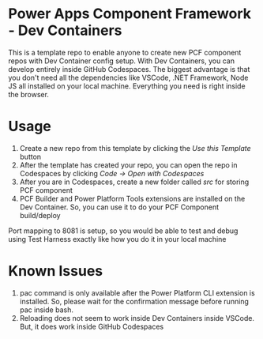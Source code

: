 # Power Apps Component Framework - Dev Containers

This is a template repo to enable anyone to create new PCF component repos with Dev Container config setup. With Dev Containers, you can develop entirely inside GitHub Codespaces. The biggest advantage is that you don't need all the dependencies like VSCode, .NET Framework, Node JS all installed on your local machine. Everything you need is right inside the browser.

# Usage
 
 1. Create a new repo from this template by clicking the _Use this Template_ button
 2. After the template has created your repo, you can open the repo in Codespaces by clicking _Code -> Open with Codespaces_
 3. After you are in Codespaces, create a new folder called _src_ for storing PCF component
 4. PCF Builder and Power Platform Tools extensions are installed on the Dev Container. So, you can use it to do your PCF Component build/deploy
 
Port mapping to 8081 is setup, so you would be able to test and debug using Test Harness exactly like how you do it in your local machine


# Known Issues

1. pac command is only available after the Power Platform CLI extension is installed. So, please wait for the confirmation message before running pac inside bash.
2. Reloading does not seem to work inside Dev Containers inside VSCode. But, it does work inside GitHub Codespaces

